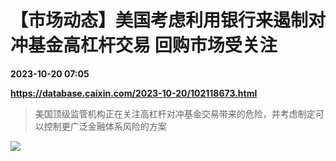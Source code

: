 # 【市场动态】美国考虑利用银行来遏制对冲基金高杠杆交易 回购市场受关注

**2023-10-20 07:05**

**https://database.caixin.com/2023-10-20/102118673.html**

> 美国顶级监管机构正在关注高杠杆对冲基金交易带来的危险，并考虑制定可以控制更广泛金融体系风险的方案

  

[![](https://img.caixin.com/2023-07-10/168897244483984_840_560.jpg)](https://img.caixin.com//2023-07-10/168897244483984_480_320.jpg)